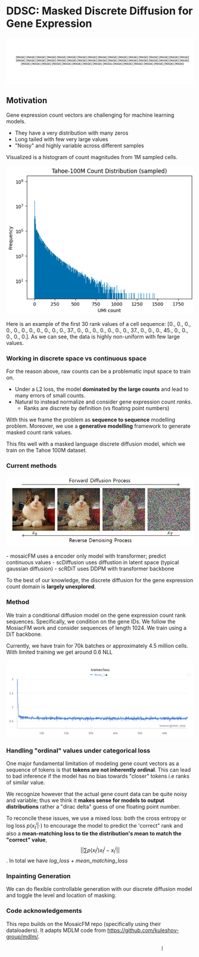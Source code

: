 # DDSC: Masked Discrete Diffusion for Gene Expression 
![Diffusion Animation](./diffusion.gif)

## Motivation
Gene expression count vectors are challenging for machine learning models.
- They have a very distribution with many zeros
- Long tailed with few very large values
- "Noisy" and highly variable across different samples

  
Visualized is a histogram of count magnitudes from 1M sampled cells. 
<p align="center">
  <img src="./distribution.png" alt="Training Loss Curve" width="500">
</p>

Here is an example of the first 30 rank values of a cell sequence: [0.,  0.,  0.,  0.,  0.,  0.,  0.,  0.,  0.,  0.,  0., 37.,  0.,
         0.,  0.,  0.,  0.,  0.,  0., 37.,  0.,  0.,  0., 45.,  0.,  0.,  0.,
         0.,  0.]. As we can see, the data is highly non-uniform with few large values.


### Working in discrete space vs continuous space 
For the reason above, raw counts can be a problematic input space to train on. 
- Under a L2 loss, the model **dominated by the large counts** and lead to many errors of small counts.
- Natural to instead normalize and consider gene expression count *ranks*.
  - Ranks are discrete by definition (vs floating point numbers)
 
With this we frame the problem as **sequence to sequence** modelling problem. Moreover, we use a **generative modelling** framework to generate masked count rank values. 

This fits well with a masked language discrete diffusion model, which we train on the Tahoe 100M dataset. 

### Current methods
<p align="center">
  <img src="./ddpm.png" alt="Training Loss Curve" width="500">
</p>
- mosaicFM uses a encoder only model with transformer; predict continuous values
- scDiffusion uses diffustion in latent space (typical gaussian diffusion)
- scRDiT uses DDPM with transformer backbone

To the best of our knowledge, the discrete diffusion for the gene expression count domain is **largely unexplored**.


### Method 
We train a conditional diffusion model on the gene expression count rank sequences. Specifically, we condition on the gene IDs. We follow the MosiacFM work and consider sequences of length 1024. 
We train using a DiT backbone. 

Currently, we have train for 70k batches or approximately 4.5 million cells. 
With limited training we get around 0.6 NLL
<p align="center">
  <img src="./training_loss.png" alt="Training Loss Curve" width="500">
</p>




### Handling "ordinal" values under categorical loss
One major fundamental limitation of modeling gene count vectors as a sequence of tokens is that **tokens are not inherently ordinal**. 
This can lead to bad inference if the model has no bias towards "closer" tokens i.e ranks of similar value. 

We recognize however that the actual gene count data can be quite noisy and variable; thus we think it **makes sense for models to output distributions** rather a "dirac delta" guess of one floating point number.

To reconcile these issues, we use a mixed loss: both the cross entropy or log loss $p(x_t^i | \cdot)$ to encourage the model to predict the 'correct" rank and also a **mean-matching loss to tie the distribution's mean to match the "correct" value**, 
$$||\sum p(x_t^j)x_t^j - x_t^i||$$. 
In total we have *log_loss + mean_matching_loss*



### Inpainting Generation
We can do flexible controllable generation with our discrete diffusion model and toggle the level and location of masking. 








### Code acknowledgements
This repo builds on the MosaicFM repo (specifically using their dataloaders). It adapts MDLM code from https://github.com/kuleshov-group/mdlm/.

                                                              |

